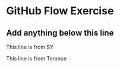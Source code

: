 # GitHub Flow Exercise

## Add anything below this line


This line is from SY

This line is from Terence
